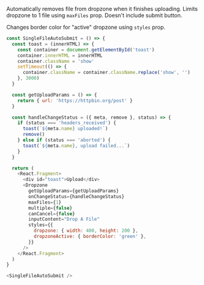 Automatically removes file from dropzone when it finishes uploading. Limits dropzone to 1 file using `maxFiles` prop. Doesn't include submit button.

Changes border color for "active" dropzone using `styles` prop.

~~~js
const SingleFileAutoSubmit = () => {
  const toast = (innerHTML) => {
    const container = document.getElementById('toast')
    container.innerHTML = innerHTML
    container.className = 'show'
    setTimeout(() => {
      container.className = container.className.replace('show', '')
    }, 3000)
  }

  const getUploadParams = () => {
    return { url: 'https://httpbin.org/post' }
  }

  const handleChangeStatus = ({ meta, remove }, status) => {
    if (status === 'headers_received') {
      toast(`${meta.name} uploaded!`)
      remove()
    } else if (status === 'aborted') {
      toast(`${meta.name}, upload failed...`)
    }
  }

  return (
    <React.Fragment>
      <div id="toast">Upload</div>
      <Dropzone
        getUploadParams={getUploadParams}
        onChangeStatus={handleChangeStatus}
        maxFiles={1}
        multiple={false}
        canCancel={false}
        inputContent="Drop A File"
        styles={{
          dropzone: { width: 400, height: 200 },
          dropzoneActive: { borderColor: 'green' },
        }}
      />
    </React.Fragment>
  )
}

<SingleFileAutoSubmit />
~~~

